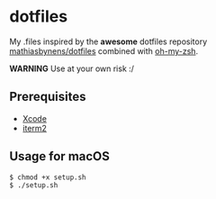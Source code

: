 # dotfiles

My .files inspired by the **awesome** dotfiles repository [mathiasbynens/dotfiles](https://github.com/mathiasbynens/dotfiles) combined with [oh-my-zsh](https://github.com/robbyrussell/oh-my-zsh/blob/master/lib/clipboard.zsh).

**WARNING** Use at your own risk :/

## Prerequisites

- [Xcode](https://developer.apple.com/xcode/)
- [iterm2](https://www.iterm2.com/)

## Usage for macOS

```bash
$ chmod +x setup.sh
$ ./setup.sh
```
